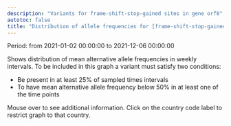 ```yaml
---
description: "Variants for frame-shift-stop-gained sites in gene orf8"
autotoc: false
title: "Distribution of allele frequencies for [frame-shift-stop-gained] sites in gene [orf8]"
---
```


Period: from 2021-01-02 00:00:00 to 2021-12-06 00:00:00

Shows distribution of mean alternative allele frequencies in weekly intervals. To be included in this graph a variant must satisfy two conditions:

- Be present in at least 25% of sampled times intervals
- To have mean alternative allele frequency below 50% in at least one of the time points

Mouse over to see additional information. Click on the country code label to restrict graph to that country.

<div class="shadow-sm p-3 mb-5 bg-light rounded" align="center">
<vega-embed spec="https://raw.githubusercontent.com/galaxyproject/SARS-CoV-2/master/data/ipynb/graphs/frame-shift-stop-gained-orf8.json"/>
</div>

